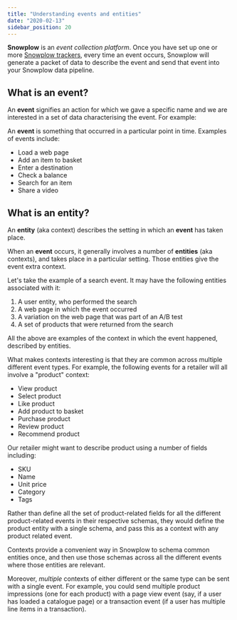 ```yaml
---
title: "Understanding events and entities"
date: "2020-02-13"
sidebar_position: 20
---
```


**Snowplow** is an _event collection platform_. Once you have set up one or more [Snowplow trackers](/docs/migrated/collecting-data/), every time an event occurs, Snowplow will generate a packet of data to describe the event and send that event into your Snowplow data pipeline.

## What is an event?

An **event** signifies an action for which we gave a specific name and we are interested in a set of data characterising the event. For example:

An **event** is something that occurred in a particular point in time. Examples of events include:

- Load a web page
- Add an item to basket
- Enter a destination
- Check a balance
- Search for an item
- Share a video

## What is an entity?

An **entity** (aka context) describes the setting in which an **event** has taken place.

When an **event** occurs, it generally involves a number of **entities** (aka contexts), and takes place in a particular setting. Those entities give the event extra context.

Let's take the example of a search event. It may have the following entities associated with it:

1. A user entity, who performed the search
2. A web page in which the event occurred
3. A variation on the web page that was part of an A/B test
4. A set of products that were returned from the search

All the above are examples of the context in which the event happened, described by entities.

What makes contexts interesting is that they are common across multiple different event types. For example, the following events for a retailer will all involve a "product" context:

- View product
- Select product
- Like product
- Add product to basket
- Purchase product
- Review product
- Recommend product

Our retailer might want to describe product using a number of fields including:

- SKU
- Name
- Unit price
- Category
- Tags

Rather than define all the set of product-related fields for all the different product-related events in their respective schemas, they would define the product entity with a single schema, and pass this as a context with any product related event.

Contexts provide a convenient way in Snowplow to schema common entities once, and then use those schemas across all the different events where those entities are relevant.

Moreover, _multiple_ contexts of either different or the same type can be sent with a single event. For example, you could send multiple product impressions (one for each product) with a page view event (say, if a user has loaded a catalogue page) or a transaction event (if a user has multiple line items in a transaction).
